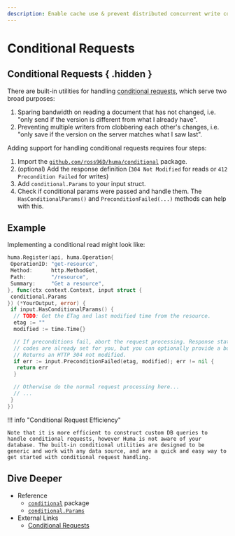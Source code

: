 ```yaml
---
description: Enable cache use & prevent distributed concurrent write conflicts with industry-standard headers.
---
```


# Conditional Requests

## Conditional Requests { .hidden }

There are built-in utilities for handling [conditional requests](https://developer.mozilla.org/en-US/docs/Web/HTTP/Conditional_requests), which serve two broad purposes:

1. Sparing bandwidth on reading a document that has not changed, i.e. "only send if the version is different from what I already have".
2. Preventing multiple writers from clobbering each other's changes, i.e. "only save if the version on the server matches what I saw last".

Adding support for handling conditional requests requires four steps:

1. Import the [`github.com/ross96D/huma/conditional`](https://pkg.go.dev/github.com/ross96D/huma/conditional) package.
2. (optional) Add the response definition (`304 Not Modified` for reads or `412 Precondition Failed` for writes)
3. Add `conditional.Params` to your input struct.
4. Check if conditional params were passed and handle them. The `HasConditionalParams()` and `PreconditionFailed(...)` methods can help with this.

## Example

Implementing a conditional read might look like:

```go
huma.Register(api, huma.Operation{
 OperationID: "get-resource",
 Method:      http.MethodGet,
 Path:        "/resource",
 Summary:     "Get a resource",
}, func(ctx context.Context, input struct {
 conditional.Params
}) (*YourOutput, error) {
 if input.HasConditionalParams() {
  // TODO: Get the ETag and last modified time from the resource.
  etag := ""
  modified := time.Time{}

  // If preconditions fail, abort the request processing. Response status
  // codes are already set for you, but you can optionally provide a body.
  // Returns an HTTP 304 not modified.
  if err := input.PreconditionFailed(etag, modified); err != nil {
   return err
  }

  // Otherwise do the normal request processing here...
  // ...
 }
})
```

!!! info "Conditional Request Efficiency"

    Note that it is more efficient to construct custom DB queries to handle conditional requests, however Huma is not aware of your database. The built-in conditional utilities are designed to be generic and work with any data source, and are a quick and easy way to get started with conditional request handling.

## Dive Deeper

- Reference
  - [`conditional`](https://pkg.go.dev/github.com/ross96D/huma/conditional) package
  - [`conditional.Params`](https://pkg.go.dev/github.com/ross96D/huma/conditional/Params)
- External Links
  - [Conditional Requests](https://developer.mozilla.org/en-US/docs/Web/HTTP/Conditional_requests)
